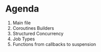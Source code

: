 # Agenda

1. Main file
2. Coroutines Builders
3. Structured Concurrency
4. Job Types
5. Functions from callbacks to suspension

